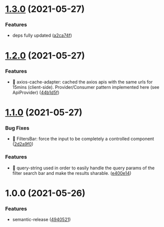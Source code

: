 # [1.3.0](https://github.com/Lincerossa/rickandmorty/compare/v1.2.0...v1.3.0) (2021-05-27)


### Features

* deps fully updated ([a2ca74f](https://github.com/Lincerossa/rickandmorty/commit/a2ca74f89d13b031c422df41e5b119e38231f068))

# [1.2.0](https://github.com/Lincerossa/rickandmorty/compare/v1.1.0...v1.2.0) (2021-05-27)


### Features

* 🚀 axios-cache-adapter: cached the axios apis with the same urls for 15mins (client-side). Provider/Consumer pattern implemented here (see ApiProvider) ([44b1d5f](https://github.com/Lincerossa/rickandmorty/commit/44b1d5fcea47fdc37d3060b009b804825c728126))

# [1.1.0](https://github.com/Lincerossa/rickandmorty/compare/v1.0.0...v1.1.0) (2021-05-27)


### Bug Fixes

* 🐞 FiltersBar: force the input to be completely a controlled component ([2d2a9f0](https://github.com/Lincerossa/rickandmorty/commit/2d2a9f08f3d49ece1abe432fdc249e57512d156e))


### Features

* 🚀 query-string used in order to easily handle the query params of the filter search bar and make the results sharable. ([e400e14](https://github.com/Lincerossa/rickandmorty/commit/e400e1419ea03e31c0dd80e299e368eea773ddb9))

# 1.0.0 (2021-05-26)


### Features

* semantic-release ([4940521](https://github.com/Lincerossa/rickandmorty/commit/4940521acc9b5940918838a6d78e52ddc54f926e))

